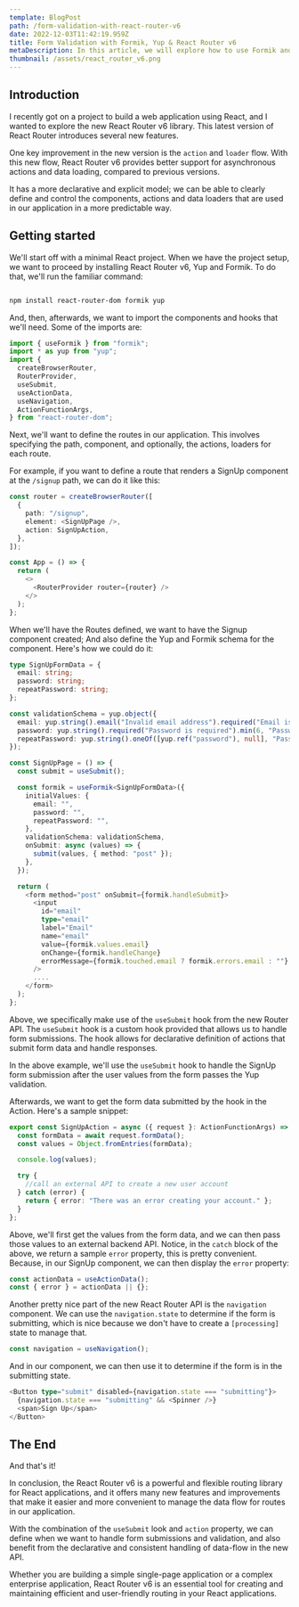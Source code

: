 ```yaml
---
template: BlogPost
path: /form-validation-with-react-router-v6
date: 2022-12-03T11:42:19.959Z
title: Form Validation with Formik, Yup & React Router v6
metaDescription: In this article, we will explore how to use Formik and Yup with the new React router version, and we will provide code examples to help you get started quickly
thumbnail: /assets/react_router_v6.png
---
```


## Introduction

I recently got on a project to build a web application using React, and I wanted to explore the new React Router v6 library. This latest version of React Router introduces several new features.

One key improvement in the new version is the `action` and `loader` flow. With this new flow, React Router v6 provides better support for asynchronous actions and data loading, compared to previous versions.

It has a more declarative and explicit model; we can be able to clearly define and control the components, actions and data loaders that are used in our application in a more predictable way.

## Getting started

We'll start off with a minimal React project. When we have the project setup, we want to proceed by installing React Router v6, Yup and Formik. To do that, we'll run the familiar command:

```bash

npm install react-router-dom formik yup


```

And, then, afterwards, we want to import the components and hooks that we'll need. Some of the imports are:

```javascript
import { useFormik } from "formik";
import * as yup from "yup";
import {
  createBrowserRouter,
  RouterProvider,
  useSubmit,
  useActionData,
  useNavigation,
  ActionFunctionArgs,
} from "react-router-dom";
```

Next, we'll want to define the routes in our application. This involves specifying the path, component, and optionally, the actions, loaders for each route.

For example, if you want to define a route that renders a SignUp component at the `/signup` path, we can do it like this:

```typescript
const router = createBrowserRouter([
  {
    path: "/signup",
    element: <SignUpPage />,
    action: SignUpAction,
  },
]);

const App = () => {
  return (
    <>
      <RouterProvider router={router} />
    </>
  );
};
```

When we'll have the Routes defined, we want to have the Signup component created; And also define the Yup and Formik schema for the component. Here's how we could do it:

```typescript
type SignUpFormData = {
  email: string;
  password: string;
  repeatPassword: string;
};

const validationSchema = yup.object({
  email: yup.string().email("Invalid email address").required("Email is required"),
  password: yup.string().required("Password is required").min(6, "Password must be 6 characters long or more"),
  repeatPassword: yup.string().oneOf([yup.ref("password"), null], "Passwords must match"),
});

const SignUpPage = () => {
  const submit = useSubmit();

  const formik = useFormik<SignUpFormData>({
    initialValues: {
      email: "",
      password: "",
      repeatPassword: "",
    },
    validationSchema: validationSchema,
    onSubmit: async (values) => {
      submit(values, { method: "post" });
    },
  });

  return (
    <form method="post" onSubmit={formik.handleSubmit}>
      <input
        id="email"
        type="email"
        label="Email"
        name="email"
        value={formik.values.email}
        onChange={formik.handleChange}
        errorMessage={formik.touched.email ? formik.errors.email : ""}
      />
      ....
    </form>
  );
};
```

Above, we specifically make use of the `useSubmit` hook from the new Router API. The `useSubmit` hook is a custom hook provided that allows us to handle form submissions. The hook allows for declarative definition of actions that submit form data and handle responses.

In the above example, we'll use the `useSubmit` hook to handle the SignUp form submission after the user values from the form passes the Yup validation.

Afterwards, we want to get the form data submitted by the hook in the Action. Here's a sample snippet:

```typescript
export const SignUpAction = async ({ request }: ActionFunctionArgs) => {
  const formData = await request.formData();
  const values = Object.fromEntries(formData);

  console.log(values);

  try {
    //call an external API to create a new user account
  } catch (error) {
    return { error: "There was an error creating your account." };
  }
};
```

Above, we'll first get the values from the form data, and we can then pass those values to an external backend API. Notice, in the `catch` block of the above, we return a sample `error` property, this is pretty convenient. Because, in our SignUp component, we can then display the `error` property:

```typescript
const actionData = useActionData();
const { error } = actionData || {};
```

Another pretty nice part of the new React Router API is the `navigation` component. We can use the `navigation.state` to determine if the form is submitting, which is nice because we don't have to create a `[processing]` state to manage that.

```typescript
const navigation = useNavigation();
```

And in our component, we can then use it to determine if the form is in the submitting state.

```typescript
<Button type="submit" disabled={navigation.state === "submitting"}>
  {navigation.state === "submitting" && <Spinner />}
  <span>Sign Up</span>
</Button>
```

## The End

And that's it!

In conclusion, the React Router v6 is a powerful and flexible routing library for React applications, and it offers many new features and improvements that make it easier and more convenient to manage the data flow for routes in our application.

With the combination of the `useSubmit` look and `action` property, we can define when we want to handle form submissions and validation, and also benefit from the declarative and consistent handling of data-flow in the new API.

Whether you are building a simple single-page application or a complex enterprise application, React Router v6 is an essential tool for creating and maintaining efficient and user-friendly routing in your React applications.
